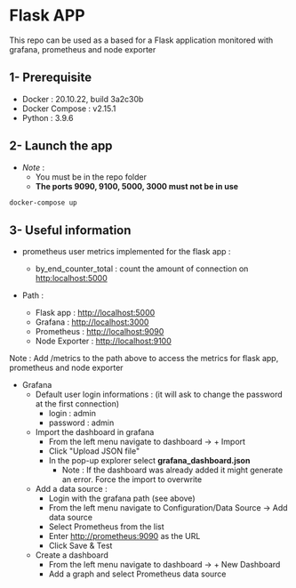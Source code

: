 # Flask APP

This repo can be used as a based for a Flask application monitored with grafana, prometheus and node exporter

## 1- Prerequisite

- Docker : 20.10.22, build 3a2c30b
- Docker Compose : v2.15.1
- Python : 3.9.6

## 2- Launch the app

- _Note_ :
  - You must be in the repo folder
  - **The ports 9090, 9100, 5000, 3000 must not be in use**

```cmd
docker-compose up
```

## 3- Useful information

- prometheus user metrics implemented for the flask app :
  - by_end_counter_total : count the amount of connection on <http:localhost:5000>

- Path :
  - Flask app : <http://localhost:5000>
  - Grafana : <http://localhost:3000>
  - Prometheus : <http://localhost:9090>
  - Node Exporter : <http://localhost:9100>

Note : Add /metrics to the path above to access the metrics for flask app, prometheus and node exporter

- Grafana
  - Default user login informations : (it will ask to change the password at the first connection)
    - login : admin
    - password : admin
  - Import the dashboard in grafana
    - From the left menu navigate to dashboard -> + Import
    - Click "Upload JSON file"
    - In the pop-up explorer select **grafana_dashboard.json**
      - Note : If the dashboard was already added it might generate an error. Force the import to overwrite
  - Add a data source :
    - Login with the grafana path (see above)
    - From the left menu navigate to Configuration/Data Source -> Add data source
    - Select Prometheus from the list
    - Enter <http://prometheus:9090> as the URL
    - Click Save & Test
  - Create a dashboard
    - From the left menu navigate to dashboard -> + New Dashboard
    - Add a graph and select Prometheus data source

